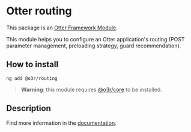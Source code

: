 # Otter routing

This package is an [Otter Framework Module](https://github.com/AmadeusITGroup/otter/tree/main/docs/core/MODULE.md).

This module helps you to configure an Otter application's routing
(POST parameter management, preloading strategy, guard recommendation).

## How to install

```shell
ng add @o3r/routing
```

> **Warning**: this module requires [@o3r/core](https://www.npmjs.com/package/@o3r/core) to be installed.

## Description

Find more information in the [documentation](https://github.com/AmadeusITGroup/otter/tree/main/docs/routing/).
